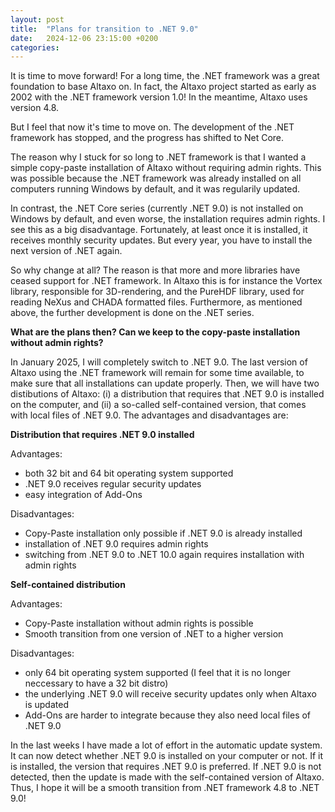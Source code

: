 ```yaml
---
layout: post
title:  "Plans for transition to .NET 9.0"
date:   2024-12-06 23:15:00 +0200
categories: 
---
```


It is time to move forward! For a long time, the .NET framework was a 
great foundation to base Altaxo on. In fact, the Altaxo project started as
early as 2002 with the .NET framework version 1.0! In the meantime, Altaxo
uses version 4.8. 

But I feel that now it's time to move on. The development of the .NET framework has stopped,
and the progress has shifted to Net Core.

The reason why I stuck for so long to .NET framework is that I wanted a simple copy-paste installation
of Altaxo without requiring admin rights. This was possible because the .NET framework was already
installed on all computers running Windows by default, and it was regularily updated.

In contrast, the .NET Core series (currently .NET 9.0) is not installed on Windows by default,
and even worse, the installation requires admin rights. I see this as a big disadvantage. Fortunately,
at least once it is installed, it receives monthly security updates. But every year, you have
to install the next version of .NET again.

So why change at all? The reason is that more and more libraries have ceased support for .NET framework.
In Altaxo this is for instance the Vortex library, responsible for 3D-rendering, and the PureHDF library,
used for reading NeXus and CHADA formatted files. Furthermore, as mentioned above, the further development
is done on the .NET series.

**What are the plans then? Can we keep to the copy-paste installation without admin rights?**

In January 2025, I will completely switch to .NET 9.0. The last version of Altaxo using the .NET framework
will remain for some time available, to make sure that all installations can update properly.
Then, we will have two distibutions of Altaxo: (i) a distribution that requires that .NET 9.0 is
installed on the computer, and (ii) a so-called self-contained version, that comes with local files of
.NET 9.0. The advantages and disadvantages are:

**Distribution that requires .NET 9.0 installed**

Advantages:
- both 32 bit and 64 bit operating system supported
- .NET 9.0 receives regular security updates
- easy integration of Add-Ons

Disadvantages:
- Copy-Paste installation only possible if .NET 9.0 is already installed
- installation of .NET 9.0 requires admin rights
- switching from .NET 9.0 to .NET 10.0 again requires installation with admin rights

**Self-contained distribution**

Advantages:
- Copy-Paste installation without admin rights is possible
- Smooth transition from one version of .NET to a higher version

Disadvantages:
- only 64 bit operating system supported (I feel that it is no longer neccessary to have a 32 bit distro)
- the underlying .NET 9.0 will receive security updates only when Altaxo is updated
- Add-Ons are harder to integrate because they also need local files of .NET 9.0

In the last weeks I have made a lot of effort in the automatic update system. It can now detect whether
.NET 9.0 is installed on your computer or not. If it is installed, the version that requires .NET 9.0 is preferred.
If .NET 9.0 is not detected, then the update is made with the self-contained version of Altaxo.
Thus, I hope it will be a smooth transition from .NET framework 4.8 to .NET 9.0!




